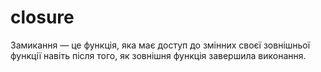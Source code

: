 # closure
Замикання — це функція, яка має доступ до змінних своєї зовнішньої функції навіть після того, як зовнішня функція завершила виконання.

